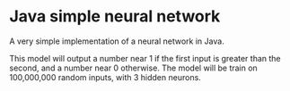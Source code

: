 # Java simple neural network

A very simple implementation of a neural network in Java.

This model will output a number near 1 if the first input is greater than the second, and a number near 0 otherwise.
The model will be train on 100,000,000 random inputs, with 3 hidden neurons.

